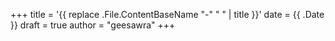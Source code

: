 +++
title = '{{ replace .File.ContentBaseName "-" " " | title }}'
date = {{ .Date }}
draft = true
author = "geesawra"
+++
